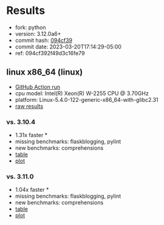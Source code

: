 # Results

- fork: python
- version: 3.12.0a6+
- commit hash: [094cf39](https://github.com/python/cpython/commit/094cf39)
- commit date: 2023-03-20T17:14:29-05:00
- ref: 094cf392f49d3c16fe79

## linux x86_64 (linux)

- [GitHub Action run](https://github.com/faster-cpython/benchmarking/actions/runs/4475369618)
- cpu model: Intel(R) Xeon(R) W-2255 CPU @ 3.70GHz
- platform: Linux-5.4.0-122-generic-x86_64-with-glibc2.31
- [raw results](bm-20230320-linux-x86_64-python-094cf392f49d3c16fe79-3.12.0a6%2B-094cf39.json)

### vs. 3.10.4

- 1.31x faster \*
- missing benchmarks: flaskblogging, pylint
- new benchmarks: comprehensions
- [table](bm-20230320-linux-x86_64-python-094cf392f49d3c16fe79-3.12.0a6%2B-094cf39-vs-3.10.4.md)
- [plot](bm-20230320-linux-x86_64-python-094cf392f49d3c16fe79-3.12.0a6%2B-094cf39-vs-3.10.4.png)

### vs. 3.11.0

- 1.04x faster \*
- missing benchmarks: flaskblogging, pylint
- new benchmarks: comprehensions
- [table](bm-20230320-linux-x86_64-python-094cf392f49d3c16fe79-3.12.0a6%2B-094cf39-vs-3.11.0.md)
- [plot](bm-20230320-linux-x86_64-python-094cf392f49d3c16fe79-3.12.0a6%2B-094cf39-vs-3.11.0.png)

